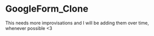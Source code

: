 # GoogleForm_Clone

This needs more improvisations and I will be adding them over time, whenever possible <3
